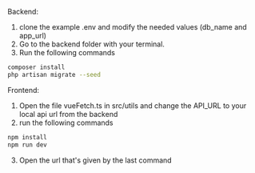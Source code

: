 Backend: 

1. clone the example .env and modify the needed values (db_name and app_url)
2. Go to the backend folder with your terminal. 
3. Run the following commands

```sh
composer install
php artisan migrate --seed
```

Frontend:

1. Open the file vueFetch.ts in src/utils and change the API_URL to your local api url from the backend
2. run the following commands 

```sh 
npm install
npm run dev
```
3. Open the url that's given by the last command